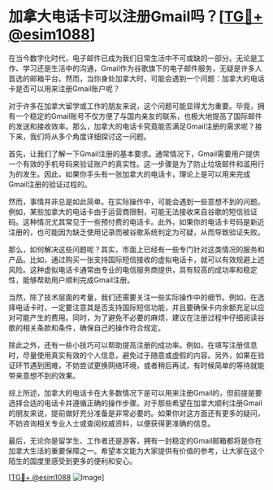 # 加拿大电话卡可以注册Gmail吗？[[TG💪+ @esim1088](https://t.me/s/esim1088)]

在当今数字化时代，电子邮件已成为我们日常生活中不可或缺的一部分。无论是工作、学习还是生活中的沟通，Gmail作为谷歌旗下的电子邮件服务，无疑是许多人首选的邮箱平台。然而，当你身处加拿大时，可能会遇到一个问题：加拿大的电话卡是否可以用来注册Gmail账户呢？

对于许多在加拿大留学或工作的朋友来说，这个问题可能显得尤为重要。毕竟，拥有一个稳定的Gmail账号不仅方便了与国内亲友的联系，也极大地提高了国际邮件的发送和接收效率。那么，加拿大的电话卡究竟能否满足Gmail注册的需求呢？接下来，我们将从多个角度详细探讨这一问题。

首先，让我们了解一下Gmail注册的基本要求。通常情况下，Gmail需要用户提供一个有效的手机号码来验证账户的真实性。这一步骤是为了防止垃圾邮件和滥用行为的发生。因此，如果你手头有一张加拿大的电话卡，理论上是可以用来完成Gmail注册的验证过程的。

然而，事情并非总是如此简单。在实际操作中，可能会遇到一些意想不到的问题。例如，某些加拿大的电话卡由于运营商限制，可能无法接收来自谷歌的短信验证码。这种情况尤其常见于一些预付费的电话卡。此外，如果你的电话卡号码是新近注册的，也可能因为缺乏使用记录而被谷歌系统判定为可疑，从而导致验证失败。

那么，如何解决这些问题呢？其实，市面上已经有一些专门针对这类情况的服务和产品。比如，通过购买一张支持国际短信接收的虚拟电话卡，就可以有效规避上述风险。这种虚拟电话卡通常由专业的电信服务商提供，具有较高的成功率和稳定性，能够帮助用户顺利完成Gmail注册。

当然，除了技术层面的考量，我们还需要关注一些实际操作中的细节。例如，在选择电话卡时，一定要注意其是否支持国际短信功能，并且要确保卡内余额充足以应对可能产生的费用。同时，为了避免不必要的麻烦，建议在注册过程中仔细阅读谷歌的相关条款和条件，确保自己的操作符合规定。

除此之外，还有一些小技巧可以帮助提高注册的成功率。例如，在填写注册信息时，尽量使用真实有效的个人信息，避免过于随意或虚假的内容。另外，如果在验证环节遇到困难，不妨尝试更换网络环境，或者稍后再试，有时候简单的等待就能带来意想不到的效果。

综上所述，加拿大的电话卡在大多数情况下是可以用来注册Gmail的，但前提是要选择合适的电话卡并遵循正确的操作步骤。对于那些希望在加拿大顺利注册Gmail的朋友来说，提前做好充分准备是非常必要的。如果你对这方面还有更多的疑问，不妨咨询相关专业人士或查阅权威资料，以便获得更准确的信息。

最后，无论你是留学生、工作者还是游客，拥有一封稳定的Gmail邮箱都将是你在加拿大生活的重要保障之一。希望本文能为大家提供有价值的参考，让大家在这个陌生的国度里感受到更多的便利和安心。

[[TG💪+ @esim1088](https://t.me/s/esim1088) ![Image](https://i.postimg.cc/4NQfJmqS/Snipaste-2025-05-13-00-14-12.png)]